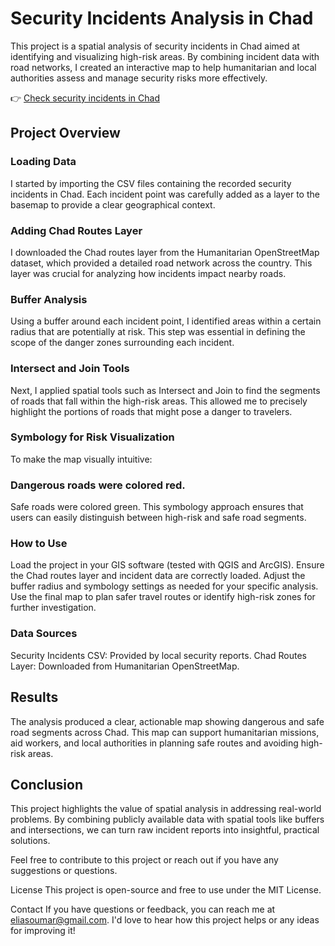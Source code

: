 # Security Incidents Analysis in Chad

This project is a spatial analysis of security incidents in Chad aimed at identifying and visualizing high-risk areas. By combining incident data with road networks, I created an interactive map to help humanitarian and local authorities assess and manage security risks more effectively.

👉 [Check security incidents in Chad](https://tchadima.maps.arcgis.com/apps/mapviewer/index.html?webmap=8d5b23c7b11c460da984b500454264b4)

## Project Overview
### Loading Data
I started by importing the CSV files containing the recorded security incidents in Chad. Each incident point was carefully added as a layer to the basemap to provide a clear geographical context.

### Adding Chad Routes Layer
I downloaded the Chad routes layer from the Humanitarian OpenStreetMap dataset, which provided a detailed road network across the country. This layer was crucial for analyzing how incidents impact nearby roads.

### Buffer Analysis
Using a buffer around each incident point, I identified areas within a certain radius that are potentially at risk. This step was essential in defining the scope of the danger zones surrounding each incident.

### Intersect and Join Tools
Next, I applied spatial tools such as Intersect and Join to find the segments of roads that fall within the high-risk areas. This allowed me to precisely highlight the portions of roads that might pose a danger to travelers.

### Symbology for Risk Visualization
To make the map visually intuitive:

### Dangerous roads were colored red.
Safe roads were colored green.
This symbology approach ensures that users can easily distinguish between high-risk and safe road segments.
### How to Use
Load the project in your GIS software (tested with QGIS and ArcGIS).
Ensure the Chad routes layer and incident data are correctly loaded.
Adjust the buffer radius and symbology settings as needed for your specific analysis.
Use the final map to plan safer travel routes or identify high-risk zones for further investigation.
### Data Sources
Security Incidents CSV: Provided by local security reports.
Chad Routes Layer: Downloaded from Humanitarian OpenStreetMap.
## Results
The analysis produced a clear, actionable map showing dangerous and safe road segments across Chad. This map can support humanitarian missions, aid workers, and local authorities in planning safe routes and avoiding high-risk areas.


## Conclusion
This project highlights the value of spatial analysis in addressing real-world problems. By combining publicly available data with spatial tools like buffers and intersections, we can turn raw incident reports into insightful, practical solutions.

Feel free to contribute to this project or reach out if you have any suggestions or questions.

License
This project is open-source and free to use under the MIT License.

Contact
If you have questions or feedback, you can reach me at eliasoumar@gmail.com. I'd love to hear how this project helps or any ideas for improving it!

